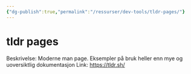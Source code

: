 ```yaml
---
{"dg-publish":true,"permalink":"/ressurser/dev-tools/tldr-pages/"}
---
```


# tldr pages

Beskrivelse: Moderne man page. Eksempler på bruk heller enn mye og uoversiktlig dokumentasjon
Link: https://tldr.sh/